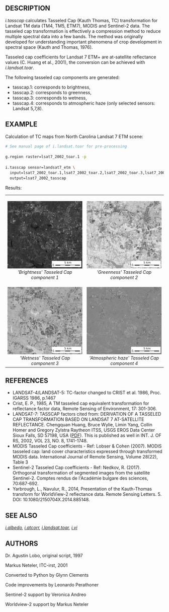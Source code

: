 ## DESCRIPTION

*i.tasscap* calculates Tasseled Cap (Kauth Thomas, TC) transformation
for Landsat TM data (TM4, TM5, ETM7), MODIS and Sentinel-2 data. The
tasseled cap transformation is effectively a compression method to
reduce multiple spectral data into a few bands. The method was
originally developed for understanding important phenomena of crop
development in spectral space (Kauth and Thomas, 1976).

Tasseled cap coefficients for Landsat 7 ETM+ are at-satellite
reflectance values (C. Huang et al., 2001), the conversion can be
achieved with *i.landsat.toar*.

The following tasseled cap components are generated:

- tasscap.1: corresponds to brightness,
- tasscap.2: corresponds to greenness,
- tasscap.3: corresponds to wetness,
- tasscap.4: corresponds to atmospheric haze (only selected sensors:
  Landsat 5,7,8).

## EXAMPLE

Calculation of TC maps from North Carolina Landsat 7 ETM scene:

```sh
# See manual page of i.landsat.toar for pre-processing

g.region raster=lsat7_2002_toar.1 -p

i.tasscap sensor=landsat7_etm \
  input=lsat7_2002_toar.1,lsat7_2002_toar.2,lsat7_2002_toar.3,lsat7_2002_toar.4,lsat7_2002_toar.5,lsat7_2002_toar.7 \
  output=lsat7_2002_tasscap
```

Results:

<table data-border="1">
<colgroup>
<col style="width: 50%" />
<col style="width: 50%" />
</colgroup>
<tbody>
<tr class="odd">
<td style="text-align: center;"> <img src="i_tasscap_brightness.jpg"
alt="&#39;Brightness&#39; Tasseled Cap component 1" /><br />
<em>'Brightness' Tasseled Cap component 1</em></td>
<td style="text-align: center;"> <img src="i_tasscap_greenness.jpg"
alt="&#39;Greenness&#39; Tasseled Cap component 2" /><br />
<em>'Greenness' Tasseled Cap component 2</em></td>
</tr>
<tr class="even">
<td style="text-align: center;"> <img src="i_tasscap_wetness.jpg"
alt="&#39;Wetness&#39; Tasseled Cap component 3" /><br />
<em>'Wetness' Tasseled Cap component 3</em></td>
<td style="text-align: center;"> <img src="i_tasscap_haze.jpg"
alt="&#39;Atmospheric haze&#39; Tasseled Cap component 4" /><br />
<em>'Atmospheric haze' Tasseled Cap component 4</em></td>
</tr>
</tbody>
</table>

## REFERENCES

- LANDSAT-4/LANDSAT-5: TC-factor changed to CRIST et al. 1986, Proc.
  IGARSS 1986, p.1467
- Crist, E. P., 1985, A TM tasseled cap equivalent transformation for
  reflectance factor data, Remote Sensing of Environment, 17: 301-306.
- LANDSAT-7: TASSCAP factors cited from: DERIVATION OF A TASSELED CAP
  TRANSFORMATION BASED ON LANDSAT 7 AT-SATELLITE REFLECTANCE. Chengquan
  Huang, Bruce Wylie, Limin Yang, Collin Homer and Gregory Zylstra
  Raytheon ITSS, USGS EROS Data Center Sioux Falls, SD 57198, USA
  ([PDF](https://digitalcommons.unl.edu/usgsstaffpub/621/)). This is
  published as well in INT. J. OF RS, 2002, VOL 23, NO. 8, 1741-1748.
- MODIS Tasseled Cap coefficients - Ref: Lobser & Cohen (2007). MODIS
  tasseled cap: land cover characteristics expressed through transformed
  MODIS data. International Journal of Remote Sensing, Volume 28(22),
  Table 3
- Sentinel-2 Tasseled Cap coefficients - Ref: Nedkov, R. (2017).
  Orthogonal transformation of segmented images from the satellite
  Sentinel-2. Comptes rendus de l'Académie bulgare des sciences,
  70:687-692.
- Yarbrough, L., Navulur, R., 2014, Presentation of the Kauth-Thomas
  transform for WorldView-2 reflectance data. Remote Sensing Letters. 5.
  DOI: 10.1080/2150704X.2014.885148.

## SEE ALSO

*[i.albedo](i.albedo.md), [i.atcorr](i.atcorr.md),
[i.landsat.toar](i.landsat.toar.md), [i.vi](i.vi.md)*

## AUTHORS

Dr. Agustin Lobo, original script, 1997

Markus Neteler, ITC-irst, 2001

Converted to Python by Glynn Clements

Code improvements by Leonardo Perathoner

Sentinel-2 support by Veronica Andreo

Worldview-2 support by Markus Neteler
